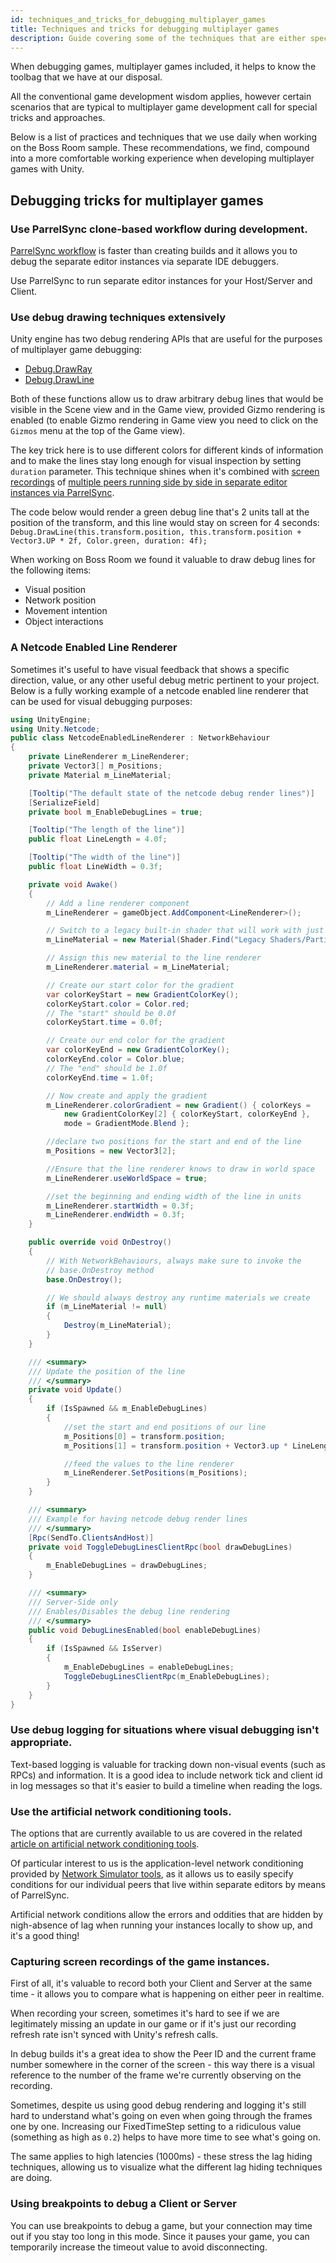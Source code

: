 ```yaml
---
id: techniques_and_tricks_for_debugging_multiplayer_games
title: Techniques and tricks for debugging multiplayer games
description: Guide covering some of the techniques that are either specific to or are useful when debugging multiplayer games.
---
```


When debugging games, multiplayer games included, it helps to know the toolbag that we have at our disposal.

All the conventional game development wisdom applies, however certain scenarios that are typical to multiplayer game development call for special tricks and approaches.

Below is a list of practices and techniques that we use daily when working on the Boss Room sample. These recommendations, we find, compound into a more comfortable working experience when developing multiplayer games with Unity.

## Debugging tricks for multiplayer games

### Use ParrelSync clone-based workflow during development.

[ParrelSync workflow](testing_locally.md#parrelsync) is faster than creating builds and it allows you to debug the separate editor instances via separate IDE debuggers.

Use ParrelSync to run separate editor instances for your Host/Server and Client.

### Use debug drawing techniques extensively

Unity engine has two debug rendering APIs that are useful for the purposes of multiplayer game debugging:
 - [Debug.DrawRay](https://docs.unity3d.com/ScriptReference/Debug.DrawRay.html)
 - [Debug.DrawLine](https://docs.unity3d.com/ScriptReference/Debug.DrawLine.html)

Both of these functions allow us to draw arbitrary debug lines that would be visible in the Scene view and in the Game view, provided Gizmo rendering is enabled (to enable Gizmo rendering in Game view you need to click on the `Gizmos` menu at the top of the Game view).

The key trick here is to use different colors for different kinds of information and to make the lines stay long enough for visual inspection by setting `duration` parameter. This technique shines when it's combined with [screen recordings](#7-recording-the-video-of-gameplay) of [multiple peers running side by side in separate editor instances via ParrelSync](#1-use-parrelsync-workflow-during-development).

The code below would render a green debug line that's 2 units tall at the position of the transform, and this line would stay on screen for 4 seconds:
`Debug.DrawLine(this.transform.position, this.transform.position + Vector3.UP * 2f, Color.green, duration: 4f);`

When working on Boss Room we found it valuable to draw debug lines for the following items:
 - Visual position
 - Network position
 - Movement intention
 - Object interactions

### A Netcode Enabled Line Renderer
Sometimes it's useful to have visual feedback that shows a specific direction, value, or any other useful debug metric pertinent to your project.  Below is a fully working example of a netcode enabled line renderer that can be used for visual debugging purposes:
```csharp
using UnityEngine;
using Unity.Netcode;
public class NetcodeEnabledLineRenderer : NetworkBehaviour
{
    private LineRenderer m_LineRenderer;
    private Vector3[] m_Positions;
    private Material m_LineMaterial;

    [Tooltip("The default state of the netcode debug render lines")]
    [SerializeField]
    private bool m_EnableDebugLines = true;

    [Tooltip("The length of the line")]
    public float LineLength = 4.0f;

    [Tooltip("The width of the line")]
    public float LineWidth = 0.3f;

    private void Awake()
    {
        // Add a line renderer component
        m_LineRenderer = gameObject.AddComponent<LineRenderer>();

        // Switch to a legacy built-in shader that will work with just colors and/or a color gradient
        m_LineMaterial = new Material(Shader.Find("Legacy Shaders/Particles/Alpha Blended Premultiply"));

        // Assign this new material to the line renderer
        m_LineRenderer.material = m_LineMaterial;

        // Create our start color for the gradient
        var colorKeyStart = new GradientColorKey();
        colorKeyStart.color = Color.red;
        // The "start" should be 0.0f
        colorKeyStart.time = 0.0f;

        // Create our end color for the gradient
        var colorKeyEnd = new GradientColorKey();
        colorKeyEnd.color = Color.blue;
        // The "end" should be 1.0f
        colorKeyEnd.time = 1.0f;

        // Now create and apply the gradient
        m_LineRenderer.colorGradient = new Gradient() { colorKeys =
            new GradientColorKey[2] { colorKeyStart, colorKeyEnd },
            mode = GradientMode.Blend };

        //declare two positions for the start and end of the line
        m_Positions = new Vector3[2];

        //Ensure that the line renderer knows to draw in world space
        m_LineRenderer.useWorldSpace = true;

        //set the beginning and ending width of the line in units
        m_LineRenderer.startWidth = 0.3f;
        m_LineRenderer.endWidth = 0.3f;
    }

    public override void OnDestroy()
    {
        // With NetworkBehaviours, always make sure to invoke the
        // base.OnDestroy method
        base.OnDestroy();

        // We should always destroy any runtime materials we create
        if (m_LineMaterial != null)
        {
            Destroy(m_LineMaterial);
        }
    }

    /// <summary>
    /// Update the position of the line
    /// </summary>
    private void Update()
    {
        if (IsSpawned && m_EnableDebugLines)
        {
            //set the start and end positions of our line
            m_Positions[0] = transform.position;
            m_Positions[1] = transform.position + Vector3.up * LineLength;

            //feed the values to the line renderer
            m_LineRenderer.SetPositions(m_Positions);
        }
    }

    /// <summary>
    /// Example for having netcode debug render lines
    /// </summary>
    [Rpc(SendTo.ClientsAndHost)]
    private void ToggleDebugLinesClientRpc(bool drawDebugLines)
    {
        m_EnableDebugLines = drawDebugLines;
    }

    /// <summary>
    /// Server-Side only
    /// Enables/Disables the debug line rendering
    /// </summary>
    public void DebugLinesEnabled(bool enableDebugLines)
    {
        if (IsSpawned && IsServer)
        {
            m_EnableDebugLines = enableDebugLines;
            ToggleDebugLinesClientRpc(m_EnableDebugLines);
        }
    }
}
```

### Use debug logging for situations where visual debugging isn't appropriate.

Text-based logging is valuable for tracking down non-visual events (such as RPCs) and information.
It is a good idea to include network tick and client id in log messages so that it's easier to build a timeline when reading the logs.

### Use the artificial network conditioning tools.

The options that are currently available to us are covered in the related [article on artificial network conditioning tools](testing_with_artificial_conditions.md).

Of particular interest to us is the application-level network conditioning provided by [Network Simulator tools](https://docs-multiplayer.unity3d.com/tools/current/tools-network-simulator/), as it allows us to easily specify conditions for our individual peers that live within separate editors by means of ParrelSync.

Artificial network conditions allow the errors and oddities that are hidden by nigh-absence of lag when running your instances locally to show up, and it's a good thing!

### Capturing screen recordings of the game instances.

First of all, it's valuable to record both your Client and Server at the same time - it allows you to compare what is happening on either peer in realtime.

When recording your screen, sometimes it's hard to see if we are legitimately missing an update in our game or if it's just our recording refresh rate isn't synced with Unity's refresh calls.

In debug builds it's a great idea to show the Peer ID and the current frame number somewhere in the corner of the screen - this way there is a visual reference to the number of the frame we're currently observing on the recording.

Sometimes, despite us using good debug rendering and logging it's still hard to understand what's going on even when going through the frames one by one. Increasing our FixedTimeStep setting to a ridiculous value (something as high as `0.2`) helps to have more time to see what's going on.

The same applies to high latencies (1000ms) - these stress the lag hiding techniques, allowing us to visualize what the different lag hiding techniques are doing.

### Using breakpoints to debug a Client or Server

You can use breakpoints to debug a game, but your connection may time out if you stay too long in this mode. Since it pauses your game, you can temporarily increase the timeout value to avoid disconnecting.
